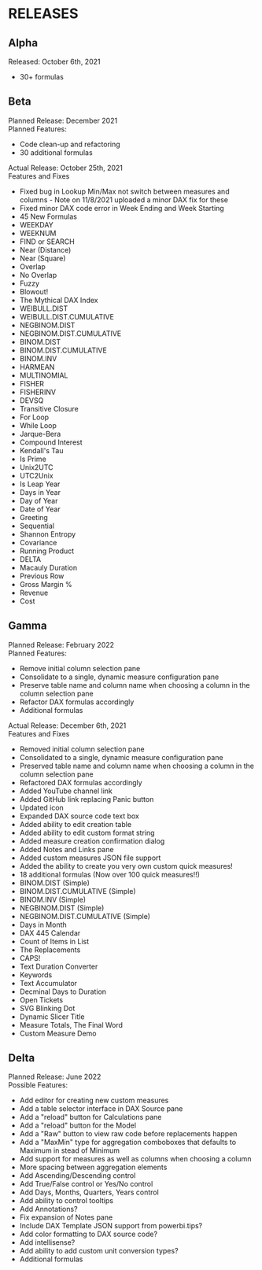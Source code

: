 # RELEASES

## Alpha
Released: October 6th, 2021
- 30+ formulas

## Beta
Planned Release:  December 2021<br/>
Planned Features: 
- Code clean-up and refactoring
- 30 additional formulas

Actual Release:   October 25th, 2021<br/>
Features and Fixes<br/>
-	Fixed bug in Lookup Min/Max not switch between measures and columns - Note on 11/8/2021 uploaded a minor DAX fix for these
-	Fixed minor DAX code error in Week Ending and Week Starting
-	45 New Formulas
- WEEKDAY
- WEEKNUM
- FIND or SEARCH
- Near (Distance)
- Near (Square)
- Overlap
- No Overlap
- Fuzzy
- Blowout!
- The Mythical DAX Index
- WEIBULL.DIST
- WEIBULL.DIST.CUMULATIVE
- NEGBINOM.DIST
- NEGBINOM.DIST.CUMULATIVE
- BINOM.DIST
- BINOM.DIST.CUMULATIVE
- BINOM.INV
- HARMEAN
- MULTINOMIAL
- FISHER
- FISHERINV
- DEVSQ
- Transitive Closure
- For Loop
- While Loop
- Jarque-Bera
- Compound Interest
- Kendall's Tau
- Is Prime
- Unix2UTC
- UTC2Unix
- Is Leap Year
- Days in Year
- Day of Year
- Date of Year
- Greeting
- Sequential
- Shannon Entropy
- Covariance
- Running Product
- DELTA
- Macauly Duration
- Previous Row
- Gross Margin %
- Revenue
- Cost

## Gamma
Planned Release:  February 2022<br/>
Planned Features: 
- Remove initial column selection pane
- Consolidate to a single, dynamic measure configuration pane
- Preserve table name and column name when choosing a column in the column selection pane
- Refactor DAX formulas accordingly
- Additional formulas

Actual Release:   December 6th, 2021<br/>
Features and Fixes<br/>
- Removed initial column selection pane
- Consolidated to a single, dynamic measure configuration pane
- Preserved table name and column name when choosing a column in the column selection pane
- Refactored DAX formulas accordingly
- Added YouTube channel link
- Added GitHub link replacing Panic button
- Updated icon
- Expanded DAX source code text box
- Added ability to edit creation table
- Added ability to edit custom format string
- Added measure creation confirmation dialog
- Added Notes and Links pane
- Added custom measures JSON file support
- Added the ability to create you very own custom quick measures!
- 18 additional formulas (Now over 100 quick measures!!)
- BINOM.DIST (Simple)
- BINOM.DIST.CUMULATIVE (Simple)
- BINOM.INV (Simple)
- NEGBINOM.DIST (Simple)
- NEGBINOM.DIST.CUMULATIVE (Simple)
- Days in Month
- DAX 445 Calendar
- Count of Items in List
- The Replacements
- CAPS!
- Text Duration Converter
- Keywords
- Text Accumulator
- Decminal Days to Duration
- Open Tickets
- SVG Blinking Dot
- Dynamic Slicer Title
- Measure Totals, The Final Word
- Custom Measure Demo

## Delta
Planned Release:  June 2022<br/>
Possible Features: 
- Add editor for creating new custom measures
- Add a table selector interface in DAX Source pane
- Add a "reload" button for Calculations pane
- Add a "reload" button for the Model
- Add a "Raw" button to view raw code before replacements happen
- Add a "MaxMin" type for aggregation comboboxes that defaults to Maximum in stead of Minimum
- Add support for measures as well as columns when choosing a column
- More spacing between aggregation elements
- Add Ascending/Descending control
- Add True/False control or Yes/No control
- Add Days, Months, Quarters, Years control
- Add ability to control tooltips
- Add Annotations?
- Fix expansion of Notes pane
- Include DAX Template JSON support from powerbi.tips?
- Add color formatting to DAX source code?
- Add intellisense?
- Add ability to add custom unit conversion types?
- Additional formulas
